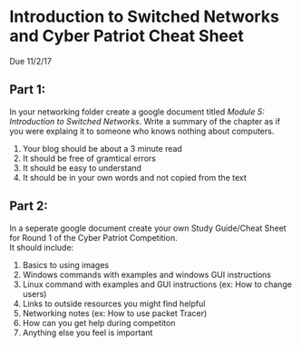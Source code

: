 # Introduction to Switched Networks and Cyber Patriot Cheat Sheet
Due 11/2/17

## Part 1: 
In your networking folder create a google document titled *Module 5: Introduction to Switched Networks*. Write a summary of the chapter as if you were explaing it to someone who knows nothing about computers.
1. Your blog should be about a 3 minute read
1. It should be free of gramtical errors
1. It should be easy to understand
1. It should be in your own words and not copied from the text

## Part 2: 
In a seperate google document create your own Study Guide/Cheat Sheet for Round 1 of the Cyber Patriot Competition. <br>
It should include:
1. Basics to using images
1. Windows commands with examples and windows GUI instructions
1. Linux command with examples and GUI instructions (ex: How to change users)
1. Links to outside resources you might find helpful
1. Networking notes (ex: How to use packet Tracer)
1. How can you get help during competiton 
1. Anything else you feel is important
